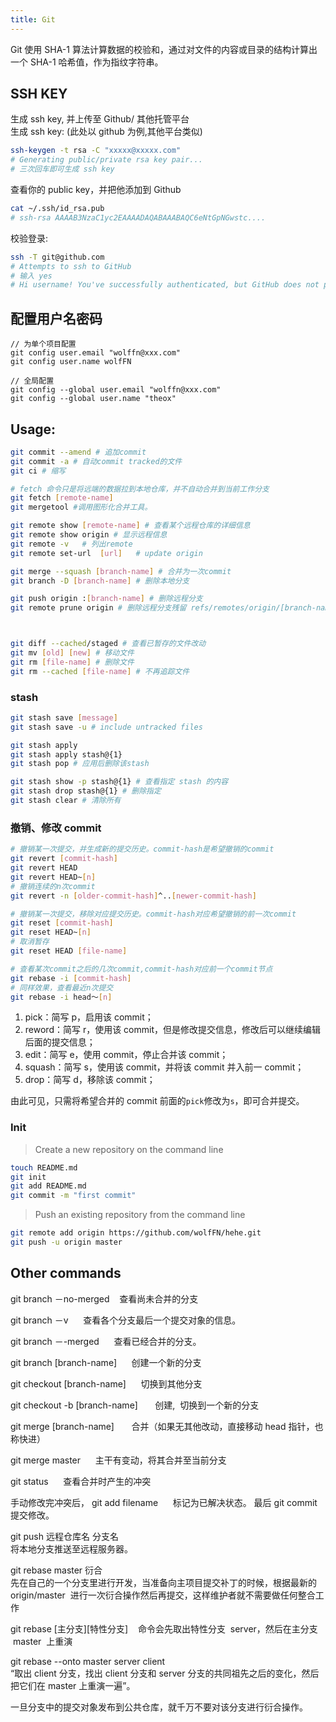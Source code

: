 ```yaml
---
title: Git
---
```


Git 使用 SHA-1 算法计算数据的校验和，通过对文件的内容或目录的结构计算出一个 SHA-1 哈希值，作为指纹字符串。

## SSH KEY

生成 ssh key, 并上传至 Github/ 其他托管平台  
生成 ssh key: (此处以 github 为例,其他平台类似)

```bash
ssh-keygen -t rsa -C "xxxxx@xxxxx.com"
# Generating public/private rsa key pair...
# 三次回车即可生成 ssh key
```

查看你的 public key，并把他添加到 Github

```bash
cat ~/.ssh/id_rsa.pub
# ssh-rsa AAAAB3NzaC1yc2EAAAADAQABAAABAQC6eNtGpNGwstc....
```

校验登录:

```bash
ssh -T git@github.com
# Attempts to ssh to GitHub
# 输入 yes
# Hi username! You've successfully authenticated, but GitHub does not provide shell access.
```

## 配置用户名密码
```
// 为单个项目配置
git config user.email "wolffn@xxx.com"
git config user.name wolfFN

// 全局配置
git config --global user.email "wolffn@xxx.com"
git config --global user.name "theox"

```

## Usage:

```bash
git commit --amend # 追加commit
git commit -a # 自动commit tracked的文件
git ci # 缩写

# fetch 命令只是将远端的数据拉到本地仓库，并不自动合并到当前工作分支
git fetch [remote-name]
git mergetool #调用图形化合并工具。

git remote show [remote-name] # 查看某个远程仓库的详细信息
git remote show origin # 显示远程信息
git remote -v	# 列出remote
git remote set-url	[url]	# update origin

git merge --squash [branch-name] # 合并为一次commit
git branch -D [branch-name] # 删除本地分支

git push origin :[branch-name] # 删除远程分支
git remote prune origin # 删除远程分支残留 refs/remotes/origin/[branch-name]



git diff --cached/staged # 查看已暂存的文件改动
git mv [old] [new] # 移动文件
git rm [file-name] # 删除文件
git rm --cached [file-name] # 不再追踪文件
```

### stash

```bash
git stash save [message]
git stash save -u # include untracked files

git stash apply
git stash apply stash@{1}
git stash pop # 应用后删除该stash

git stash show -p stash@{1} # 查看指定 stash 的内容
git stash drop stash@{1} # 删除指定
git stash clear # 清除所有
```

### 撤销、修改 commit

```bash
# 撤销某一次提交，并生成新的提交历史。commit-hash是希望撤销的commit
git revert [commit-hash]
git revert HEAD
git revert HEAD~[n]
# 撤销连续的n次commit
git revert -n [older-commit-hash]^..[newer-commit-hash]

# 撤销某一次提交，移除对应提交历史。commit-hash对应希望撤销的前一次commit
git reset [commit-hash]
git reset HEAD~[n]
# 取消暂存
git reset HEAD [file-name]
```

```bash
# 查看某次commit之后的几次commit,commit-hash对应前一个commit节点
git rebase -i [commit-hash]
# 同样效果，查看最近n次提交
git rebase -i head～[n]
```

1. pick：简写 p，启用该 commit；
1. reword：简写 r，使用该 commit，但是修改提交信息，修改后可以继续编辑后面的提交信息；
1. edit：简写 e，使用 commit，停止合并该 commit；
1. squash：简写 s，使用该 commit，并将该 commit 并入前一 commit；
1. drop：简写 d，移除该 commit；

由此可见，只需将希望合并的 commit 前面的`pick`修改为`s`，即可合并提交。

### Init

> Create a new repository on the command line

```bash
touch README.md
git init
git add README.md
git commit -m "first commit"
```

> Push an existing repository from the command line

```bash
git remote add origin https://github.com/wolfFN/hehe.git
git push -u origin master
```

## Other commands

git branch －no-merged    查看尚未合并的分支

git branch －v      查看各个分支最后一个提交对象的信息。

git branch －-merged      查看已经合并的分支。

git branch [branch-name]      创建一个新的分支

git checkout [branch-name]      切换到其他分支

git checkout -b [branch-name]       创建,  切换到一个新的分支

git merge [branch-name]       合并（如果无其他改动，直接移动 head 指针，也称快进）

git merge master      主干有变动，将其合并至当前分支

git status      查看合并时产生的冲突

手动修改完冲突后， git add filename      标记为已解决状态。 最后 git commit 提交修改。

git push 远程仓库名 分支名<br />将本地分支推送至远程服务器。

git rebase master 衍合<br />先在自己的一个分支里进行开发，当准备向主项目提交补丁的时候，根据最新的 origin/master  进行一次衍合操作然后再提交，这样维护者就不需要做任何整合工作

git rebase [主分支][特性分支]    命令会先取出特性分支  server，然后在主分支  master  上重演

git rebase --onto master server client<br />“取出 client 分支，找出 client 分支和 server 分支的共同祖先之后的变化，然后把它们在 master 上重演一遍”。

一旦分支中的提交对象发布到公共仓库，就千万不要对该分支进行衍合操作。
